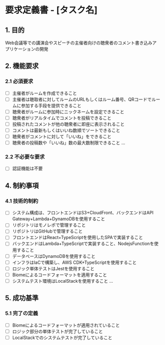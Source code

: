 # 要求定義書 - [タスク名]

## 1. 目的

Web会議等での講演会やスピーチの主催者向けの聴衆者のコメント書き込みアプリケーションの開発

## 2. 機能要求

### 2.1 必須要求

- [ ] 主催者がルームを作成できること
- [ ] 主催者は聴取者に対してルームのURLもしくはルーム番号、QRコードでルームに参加する手段を提供できること
- [ ] 聴衆者がルームに参加時にニックネームを設定できること
- [ ] 聴衆者がリアルタイムでコメントを投稿できること
- [ ] 投稿されたコメントが他の聴衆者に即座に表示されること
- [ ] コメントは最新もしくはいいね数順でソートできること
- [ ] 聴衆者がコメントに対して「いいね」をできること
- [ ] 聴衆者の投稿数や「いいね」数の最大数制限できること
      ...

### 2.2 不必要な要求

- [ ] 認証機能は不要

## 4. 制約事項

### 4.1 技術的制約

- [ ] システム構成は、フロントエンドはS3+CloudFront、バックエンドはAPI Gateway+Lambda+DynamoDBを使用すること
- [ ] リポジトリはモノレポで管理すること
- [ ] リポジトリはGitHubで管理すること
- [ ] フロントエンドはReact+TypeScriptを使用したSPAで実装すること
- [ ] バックエンドはLambda+TypeScriptで実装すること、NodejsFunctionを使用すること
- [ ] データベースはDynamoDBを使用すること
- [ ] インフラはIaCで構築し、AWS CDK+TypeScriptを使用すること
- [ ] ロジック単体テストはJestを使用すること
- [ ] Biomeによるコードフォーマットを適用すること
- [ ] システムテスト環境はLocalStackを使用すること
      ...

## 5. 成功基準

### 5.1 完了の定義

- [ ] Biomeによるコードフォーマットが適用されていること
- [ ] ロジック部分の単体テストが完了していること
- [ ] LocalStackでのシステムテストが完了していること
